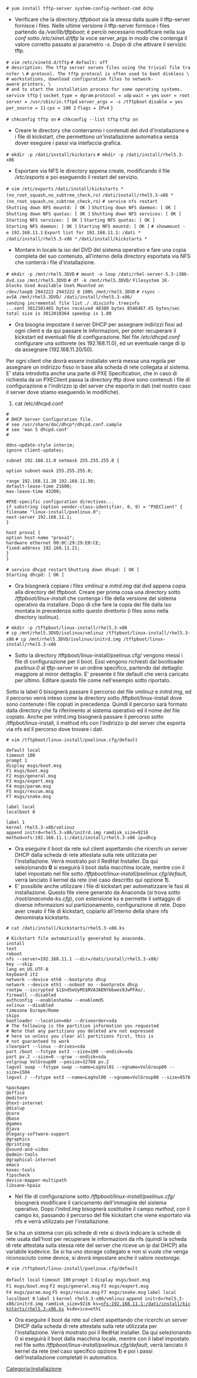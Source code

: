 `# yum install tftp-server system-config-netboot-cmd dchp`

-   Verificare che la directory */tftpboot* sia la stessa dalla quale il tftp-server fornisce i files. Nelle ultime versione il tftp-server fornisce i files partendo da */var/lib/tftpboot*; è perciò necessario modificare nella sua *conf* sotto */etc/xinet.d/tftp* la voce server\_args in modo che contenga il valore corretto passato al parametro *-s*. Dopo di che attivare il servizio tftp.

`# vim /etc/xinetd.d/tftp`
`# default: off`
`# description: The tftp server serves files using the trivial file transfer \`
`# protocol. The tftp protocol is often used to boot diskless \`
`# workstations, download configuration files to network-aware printers, \`
`# and to start the installation process for some operating systems.`
`service tftp`
`{`
`socket_type = dgram`
`protocol = udp`
`wait = yes`
`user = root`
`server = /usr/sbin/in.tftpd`
`server_args = -s /tftpboot`
`disable = yes`
`per_source = 11`
`cps = 100 2`
`flags = IPv4`
`}`

`# chkconfig tftp on`
`# chkconfig --list tftp`
`tftp on`

-   Creare le directory che conterranno i contenuti del dvd d'installazione e i file di kickstart, che permettono un'installazione automatica senza dover eseguire i passi via intefaccia grafica.

`# mkdir -p /dati/install/kickstars`
`# mkdir -p /dati/install/rhel5.3-x86`

-   Esportare via NFS le directory appena create, modificando il file */etc/exports* e poi eseguendo il restart del servizio.

`# vim /etc/exports`
`/dati/install/kickstarts *(no_root_squash,no_subtree_check,ro)`
`/dati/install/rhel5.3-x86 *(no_root_squash,no_subtree_check,ro)`
`# service nfs restart`
`Shutting down NFS mountd: [ OK ]`
`Shutting down NFS daemon: [ OK ]`
`Shutting down NFS quotas: [ OK ]`
`Shutting down NFS services: [ OK ]`
`Starting NFS services: [ OK ]`
`Starting NFS quotas: [ OK ]`
`Starting NFS daemon: [ OK ]`
`Starting NFS mountd: [ OK ]`
`# showmount -e 192.168.11.1`
`Export list for 192.168.11.1:`
`/dati *`
`/dati/install/rhel5.3-x86 *`
`/dati/install/kickstarts *`

-   Montare in locale la iso del DVD del sistema operativo e fare una copia completa del suo contenuto, all'interno della directory esportata via NFS che conterrà i file d'installazione.

`# mkdir -p /mnt/rhel5.3DVD`
`# mount -o loop /dati/rhel-server-5.3-i386-dvd.iso /mnt/rhel5.3DVD`
`# df -k /mnt/rhel5.3DVD/`
`Filesystem 1K-blocks Used Available Use% Mounted on`
`/dev/loop0 2943222 2943222 0 100% /mnt/rhel5.3DVD`
`# rsync -avSA /mnt/rhel5.3DVD/ /dati/install/rhel5.3-x86/`
`sending incremental file list`
`./`
`.discinfo`
`.treeinfo`
`...sent 3012581465 bytes received 48380 bytes 8546467.65 bytes/sec`
`total size is 3012018364 speedup is 1.00`

-   Ora bisogna impostare il server DHCP per assegnare indirizzi fissi ad ogni client e da qui passare le informazioni, per poter recuperare il kickstart ed eventuali file di configurazione. Nel file */etc/dhcpd.conf* configurare una sottorete (es 192.168.11.0), ed un eventuale range di ip da assegnare (192.168.11.20/50).

Per ogni client che dovrà essere installato verrà messa una regola per assegnare un indirizzo fisso in base alla scheda di rete collegata al sistema. E' stata introdotta anche una parte di PXE Specification, che in caso di richiesta da un PXEClient passa la directory tftp dove sono contenuti i file di configurazione e l'indirizzo ip del server che esporta in dati (nel nostro caso il server dove stiamo eseguendo le modifiche).

1.  cat /etc/dhcpd.conf

<!-- -->

    #
    # DHCP Server Configuration file.
    # see /usr/share/doc/dhcp*/dhcpd.conf.sample
    # see 'man 5 dhcpd.conf'
    #

    ddns-update-style interim;
    ignore client-updates;

    subnet 192.168.11.0 netmask 255.255.255.0 {

    option subnet-mask 255.255.255.0;

    range 192.168.11.20 192.168.11.50;
    default-lease-time 21600;
    max-lease-time 43200;

    #PXE-specific configuration directives...
    if substring (option vendor-class-identifier, 0, 9) = "PXEClient" {
    filename "linux-install/pxelinux.0";
    next-server 192.168.11.1;
    }

    host prova1 {
    option host-name "prova1";
    hardware ethernet 00:0C:29:29:E0:CE;
    fixed-address 192.168.11.21;
    }
    }

`# service dhcpd restart`
`Shutting down dhcpd: [ OK ]`
`Starting dhcpd: [ OK ]`

-   Ora bisognerà copiare i files *vmlinuz* e *initrd.img* dal dvd appena copia alla directory del tftpboot. Creare per prima cosa una directory sotto */tftpboot/linux-install* che contenga i file della versione del sistema operativo da installare. Dopo di che fare la copia dei file dalla iso montata in precedenza sotto questo direttorio (i files sono nella directory isolinux).

`# mkdir -p /tftpboot/linux-install/rhel5.3-x86`
`# cp /mnt/rhel5.3DVD/isolinux/vmlinuz /tftpboot/linux-install/rhel5.3-x86`
`# cp /mnt/rhel5.3DVD/isolinux/initrd.img /tftpboot/linux-install/rhel5.3-x86`

-   Sotto la directory /tftpboot/linux-install/pxelinux.cfg/ vengono messi i file di configurazione per il boot. Essi vengono richiesti dal bootloader *pxelinux.0* al *tftp-server* in un ordine specifico, partendo dal dettaglio maggiore al minor dettaglio. E' presente il file default che verrà caricato per ultimo. Editare questo file come nell'esempio sotto riportato.

Sotto la label 0 bisognerà passare il percorso del file *vmlinuz* e *initrd.img*, ed il percorso verrà inteso come la directory sotto /tftpbot/linux-install dove sono contenute i file copiati in precedenza. Quindi il percorso sarà formato dalla directory che fa riferimento al sistema operativo ed il nome del file copiato. Anche per initrd.img bisognerà passare il percorso sotto /tftpbot/linux-install, il method nfs con l'indirizzo ip del server che esporta via nfs ed il percorso dove trovare i dati.

`# vim /tftpboot/linux-install/pxelinux.cfg/default`

    default local
    timeout 100
    prompt 1
    display msgs/boot.msg
    F1 msgs/boot.msg
    F2 msgs/general.msg
    F3 msgs/expert.msg
    F4 msgs/param.msg
    F5 msgs/rescue.msg
    F7 msgs/snake.msg

    label local
    localboot 0

    label 1
    kernel rhel5.3-x86/vmlinuz
    append initrd=rhel5.3-x86/initrd.img ramdisk_size=9216 method=nfs:192.168.11.1:/dati/install/rhel5.3-x86 ip=dhcp

-   Ora eseguire il boot da rete sul client aspettando che ricerchi un server DHCP dalla scheda di rete attestata sulla rete utilizzata per l'installazione. Verrà mostrato poi il RedHat Installer. Da qui selezionando **0** si eseguirà il boot dalla macchina locale, mentre con il label impostato nel file sotto */tftpboot/linux-install/pxelinux.cfg/default*, verrà lanciato il kernel da rete (nel caso descritto qui opzione **1**).
-   E' possibile anche utilizzare i file di kickstart per automatizzare le fasi di installazione. Questo file viene generato da Anaconda (si trova sotto */root/anaconda-ks.cfg*), con estensione ks e permette il settaggio di diverse informazioni sul partizionamento, configurazione di rete. Dopo aver creato il file di kickstart, copiarlo all'interno della share nfs denominata kickstarts.

`# cat /dati/install/kickstarts/rhel5.3-x86.ks`

    # Kickstart file automatically generated by anaconda.
    install
    text
    reboot
    nfs --server=192.168.11.1 --dir=/dati/install/rhel5.3-x86/
    key --skip
    lang en_US.UTF-8
    keyboard it2
    network --device eth0 --bootproto dhcp
    network --device eth1 --onboot no --bootproto dhcp
    rootpw --iscrypted $1$ndSeUyMS$RVA3AENYbbwes9JwPFAx/.
    firewall --disabled
    authconfig --enableshadow --enablemd5
    selinux --disabled
    timezone Europe/Rome
    skipx
    bootloader --location=mbr --driveorder=sda
    # The following is the partition information you requested
    # Note that any partitions you deleted are not expressed
    # here so unless you clear all partitions first, this is
    # not guaranteed to work
    clearpart --linux --drives=sda
    part /boot --fstype ext3 --size=100 --ondisk=sda
    part pv.2 --size=0 --grow --ondisk=sda
    volgroup VolGroup00 --pesize=32768 pv.2
    logvol swap --fstype swap --name=LogVol01 --vgname=VolGroup00 --size=1504
    logvol / --fstype ext3 --name=LogVol00 --vgname=VolGroup00 --size=8576

    %packages
    @office
    @editors
    @text-internet
    @dialup
    @core
    @base
    @games
    @java
    @legacy-software-support
    @graphics
    @printing
    @sound-and-video
    @admin-tools
    @graphical-internet
    emacs
    kexec-tools
    fipscheck
    device-mapper-multipath
    libsane-hpaio

-   Nel file di configurazione sotto */tftpboot/linux-install/pxelinux.cfg/* bisognerà modificare il caricamento dell'immagine del sistema operativo. Dopo *l'initrd.img* bisognerà sostitutire il campo *method*, con il campo *ks*, passando il percorso del file kickstart che viene esportato via nfs e verrà utilizzato per l'installazione.

Se si ha un sistema con più schede di rete si dovrà indicare la schede di rete usata dall'host per recuperare le informazioni da nfs (quindi la scheda di rete attestata sulla stessa rete del server che riceve un ip dal DHCP) alla variabile ksdevice. Se si ha uno storage collegato e non si vuole che venga riconosciuto come device, si dovrà impostare anche il valore *nostorage*.

`# vim /tftpboot/linux-install/pxelinux.cfg/default`

`default local`
`timeout 100`
`prompt 1`
`display msgs/boot.msg`
`F1 msgs/boot.msg`
`F2 msgs/general.msg`
`F3 msgs/expert.msg`
`F4 msgs/param.msg`
`F5 msgs/rescue.msg`
`F7 msgs/snake.msg`
`label local`
`localboot 0`
`label 1`
`kernel rhel5.3-x86/vmlinuz`
`append initrd=rhel5.3-x86/initrd.img ramdisk_size=9216 ks=`[`nfs:192.168.11.1:/dati/install/kickstarts/rhel5.3-x86.ks`](nfs:192.168.11.1:/dati/install/kickstarts/rhel5.3-x86.ks)` ksdevice=eth1`

-   Ora eseguire il boot da rete sul client aspettando che ricerchi un server DHCP dalla scheda di rete attestata sulla rete utilizzata per l'installazione. Verrà mostrato poi il RedHat installer. Da qui selezionando 0 si eseguirà il boot dalla macchina locale, mentre con il label impostato nel file sotto */tftpboot/linux-install/pxelinux.cfg/default*, verrà lanciato il kernel da rete (nel caso specifico opzione **1**) e poi i passi dell'installazione completati in automatico.

<Categoria:Installazione>
